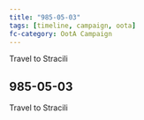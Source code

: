 ```yaml
---
title: "985-05-03"
tags: [timeline, campaign, oota]
fc-category: OotA Campaign
---
```

<span class='ob-timelines'
	data-date='985-05-03-00'
	data-title='Campaign: NAGA Adventures'
	data-class='orange'> Travel to Stracili </span>
## 985-05-03
Travel to Stracili
